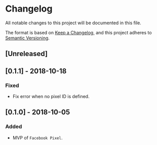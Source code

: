 # Changelog
All notable changes to this project will be documented in this file.

The format is based on [Keep a Changelog](https://keepachangelog.com/en/1.0.0/),
and this project adheres to [Semantic Versioning](https://semver.org/spec/v2.0.0.html).

## [Unreleased]

## [0.1.1] - 2018-10-18
### Fixed
- Fix error when no pixel ID is defined.

## [0.1.0] - 2018-10-05
### Added
- MVP of `Facebook Pixel`.
